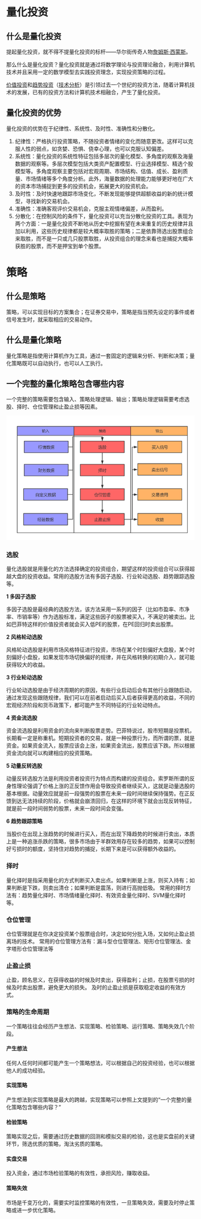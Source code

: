# 量化投资

## 什么是量化投资

提起量化投资，就不得不提量化投资的标杆——华尔街传奇人物[詹姆斯·西蒙斯](http://baike.baidu.com/view/2887902.htm)。

那么什么是量化投资？量化投资就是通过将数学理论与投资理论融合，利用计算机技术并且采用一定的数学模型去实践投资理念，实现投资策略的过程。

[价值投资](http://baike.baidu.com/subview/391694/5135866.htm?f=joinquant&m=1025)和[趋势投资](http://baike.baidu.com/view/2246767.htm)（[技术分析](http://baike.baidu.com/link?url=Yr75DsU1C6gveAjKtktyzvts9llEc57jRmiY6lkfnV-xw8oOBGVPf1YJvHEVgwCMppGBecqlPWiPZkU4PjaILa)）是引领过去一个世纪的投资方法，随着计算机技术的发展，已有的投资方法和计算机技术相融合，产生了量化投资。

## 量化投资的优势

量化投资的优势在于纪律性、系统性、及时性、准确性和分散化。

1. 纪律性：严格执行投资策略，不随投资者情绪的变化而随意更改。这样可以克服人性的弱点，如贪婪、恐惧、侥幸心理，也可以克服认知偏差。
2. 系统性：量化投资的系统性特征包括多层次的量化模型、多角度的观察及海量数据的观察等。多层次模型包括大类资产配置模型、行业选择模型、精选个股模型等。多角度观察主要包括对宏观周期、市场结构、估值、成长、盈利质量、市场情绪等多个角度分析。此外，海量数据的处理能力能够更好地在广大的资本市场捕捉到更多的投资机会，拓展更大的投资机会。
3. 及时性：及时快速地跟踪市场变化，不断发现能够提供超额收益的新的统计模型，寻找新的交易机会。
4. 准确性：准确客观评价交易机会，克服主观情绪偏差，从而盈利。
5. 分散化：在控制风险的条件下，量化投资可以充当分散化投资的工具。表现为两个方面：一是量化投资不断地从历史中挖掘有望在未来重复的历史规律并且加以利用，这些历史规律都是较大概率取胜的策略；二是依靠筛选出股票组合来取胜，而不是一只或几只股票取胜，从投资组合的理念来看也是捕捉大概率获胜的股票，而不是押宝到单个股票。


# 策略

## 什么是策略

策略，可以实现目标的方案集合；在证券交易中，策略是指当预先设定的事件或者信号发生时，就采取相应的交易动作。

## 什么是量化策略

量化策略是指使用计算机作为工具，通过一套固定的逻辑来分析、判断和决策；量化策略既可以自动执行，也可以人工执行。

## 一个完整的量化策略包含哪些内容

一个完整的策略需要包含输入、策略处理逻辑、输出；策略处理逻辑需要考虑选股、择时、仓位管理和止盈止损等因素。

![量化策略](images/量化策略.png)

### 选股

量化选股就是用量化的方法选择确定的投资组合，期望这样的投资组合可以获得超越大盘的投资收益。常用的选股方法有多因子选股、行业轮动选股、趋势跟踪选股等。

**1 多因子选股**

多因子选股是最经典的选股方法，该方法采用一系列的因子（比如市盈率、市净率、市销率等）作为选股标准，满足这些因子的股票被买入，不满足的被卖出。比如巴菲特这样的价值投资者就会买入低PE的股票，在PE回归时卖出股票。

**2 风格轮动选股**

风格轮动选股是利用市场风格特征进行投资，市场在某个时刻偏好大盘股，某个时刻偏好小盘股，如果发现市场切换偏好的规律，并在风格转换的初期介入，就可能获得较大的收益。

**3 行业轮动选股**

行业轮动选股是由于经济周期的的原因，有些行业启动后会有其他行业跟随启动，通过发现这些跟随规律，我们可以在前者启动后买入后者获得更高的收益，不同的宏观经济阶段和货币政策下，都可能产生不同特征的行业轮动特点。

**4 资金流选股**

资金流选股是利用资金的流向来判断股票走势。巴菲特说过，股市短期是投票机，长期看一定是称重机。短期投资者的交易，就是一种投票行为，而所谓的票，就是资金。如果资金流入，股票应该会上涨，如果资金流出，股票应该下跌。所以根据资金流向就可以构建相应的投资策略。

**5 动量反转选股**

动量反转选股方法是利用投资者投资行为特点而构建的投资组合。索罗斯所谓的反身性理论强调了价格上涨的正反馈作用会导致投资者继续买入，这就是动量选股的基本根据。动量效应就是前一段强势的股票在未来一段时间继续保持强势。在正反馈到达无法持续的阶段，价格就会崩溃回归，在这样的环境下就会出现反转特征，就是前一段时间弱势的股票，未来一段时间会变强。

**6 趋势跟踪策略**

当股价在出现上涨趋势的时候进行买入，而在出现下降趋势的时候进行卖出，本质上是一种追涨杀跌的策略，很多市场由于羊群效用存在较多的趋势，如果可以控制好亏损时的额度，坚持住对趋势的捕捉，长期下来是可以获得额外收益的。

### 择时

量化择时是指采用量化的方式判断买入卖出点。如果判断是上涨，则买入持有；如果判断是下跌，则卖出清仓；如果判断是震荡，则进行高抛低吸。
常用的择时方法有：趋势量化择时、市场情绪量化择时、有效资金量化择时、SVM量化择时等。

### 仓位管理

仓位管理就是在你决定投资某个股票组合时，决定如何分批入场，又如何止盈止损离场的技术。
常用的仓位管理方法有：漏斗型仓位管理法、矩形仓位管理法、金字塔形仓位管理法等

### 止盈止损

止盈，顾名思义，在获得收益的时候及时卖出，获得盈利；止损，在股票亏损的时候及时卖出股票，避免更大的损失。
及时的止盈止损是获取稳定收益的有效方式。

### 策略的生命周期

一个策略往往会经历产生想法、实现策略、检验策略、运行策略、策略失效几个阶段。

#### **产生想法**

任何人任何时间都可能产生一个策略想法，可以根据自己的投资经验，也可以根据他人的成功经验。

#### **实现策略**

产生想法到实现策略是最大的跨越，实现策略可以参照上文提到的“一个完整的量化策略包含哪些内容？”

#### **检验策略**

策略实现之后，需要通过历史数据的回测和模拟交易的检验，这也是实盘前的关键环节，筛选优质的策略，淘汰劣质的策略。

#### **实盘交易**

投入资金，通过市场检验策略的有效性，承担风险，赚取收益。

#### **策略失效**

市场是千变万化的，需要实时监控策略的有效性，一旦策略失效，需要及时停止策略或进一步优化策略。


